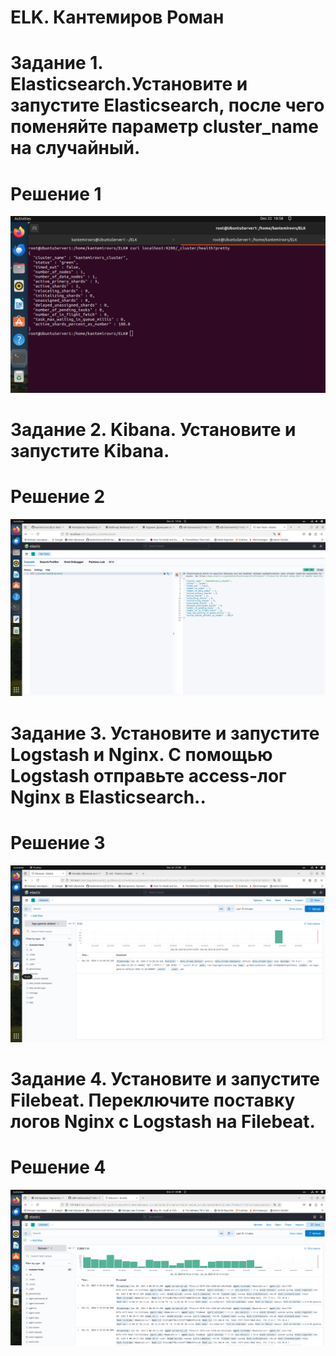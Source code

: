 # ELK. Кантемиров Роман
# Задание 1. Elasticsearch.Установите и запустите Elasticsearch, после чего поменяйте параметр cluster_name на случайный.
# Решение 1
![z1.png](https://github.com/kantemirovrs/ELK/blob/main/img/z1.png)
# Задание 2. Kibana. Установите и запустите Kibana.
# Решение 2
![z2.png](https://github.com/kantemirovrs/ELK/blob/main/img/z2.png)
# Задание 3. Установите и запустите Logstash и Nginx. С помощью Logstash отправьте access-лог Nginx в Elasticsearch..
# Решение 3
![z3.png](https://github.com/kantemirovrs/ELK/blob/main/img/z3.png)
# Задание 4. Установите и запустите Filebeat. Переключите поставку логов Nginx с Logstash на Filebeat.
# Решение 4
![z4.png](https://github.com/kantemirovrs/ELK/blob/main/img/z4.png)

